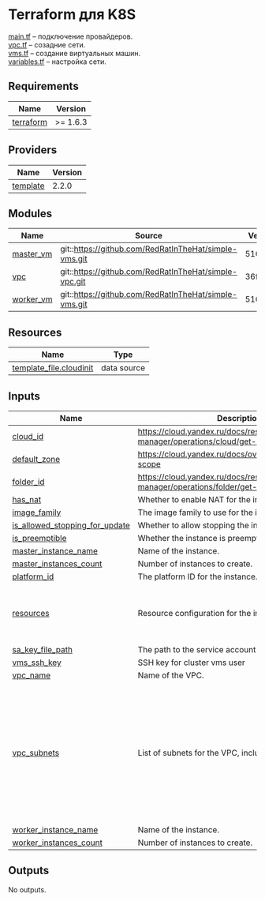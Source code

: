 # Terraform для K8S

[main.tf](main.tf) – подключение провайдеров.<br/>
[vpc.tf](vpc.tf) – созадние сети.<br/>
[vms.tf](vms.tf) – создание виртуальных машин.<br/>
[variables.tf](variables.tf) – настройка сети.<br/>

## Requirements

| Name | Version |
|------|---------|
| <a name="requirement_terraform"></a> [terraform](#requirement\_terraform) | >= 1.6.3 |

## Providers

| Name | Version |
|------|---------|
| <a name="provider_template"></a> [template](#provider\_template) | 2.2.0 |

## Modules

| Name | Source | Version |
|------|--------|---------|
| <a name="module_master_vm"></a> [master\_vm](#module\_master\_vm) | git::https://github.com/RedRatInTheHat/simple-vms.git | 510d533 |
| <a name="module_vpc"></a> [vpc](#module\_vpc) | git::https://github.com/RedRatInTheHat/simple-vpc.git | 36f6f3c |
| <a name="module_worker_vm"></a> [worker\_vm](#module\_worker\_vm) | git::https://github.com/RedRatInTheHat/simple-vms.git | 510d533 |

## Resources

| Name | Type |
|------|------|
| [template_file.cloudinit](https://registry.terraform.io/providers/hashicorp/template/latest/docs/data-sources/file) | data source |

## Inputs

| Name | Description | Type | Default | Required |
|------|-------------|------|---------|:--------:|
| <a name="input_cloud_id"></a> [cloud\_id](#input\_cloud\_id) | https://cloud.yandex.ru/docs/resource-manager/operations/cloud/get-id | `string` | n/a | yes |
| <a name="input_default_zone"></a> [default\_zone](#input\_default\_zone) | https://cloud.yandex.ru/docs/overview/concepts/geo-scope | `string` | `"ru-central1-a"` | no |
| <a name="input_folder_id"></a> [folder\_id](#input\_folder\_id) | https://cloud.yandex.ru/docs/resource-manager/operations/folder/get-id | `string` | n/a | yes |
| <a name="input_has_nat"></a> [has\_nat](#input\_has\_nat) | Whether to enable NAT for the instance. | `bool` | `true` | no |
| <a name="input_image_family"></a> [image\_family](#input\_image\_family) | The image family to use for the instance. | `string` | `"ubuntu-2004-lts"` | no |
| <a name="input_is_allowed_stopping_for_update"></a> [is\_allowed\_stopping\_for\_update](#input\_is\_allowed\_stopping\_for\_update) | Whether to allow stopping the instance for updates. | `bool` | `true` | no |
| <a name="input_is_preemptible"></a> [is\_preemptible](#input\_is\_preemptible) | Whether the instance is preemptible. | `bool` | `true` | no |
| <a name="input_master_instance_name"></a> [master\_instance\_name](#input\_master\_instance\_name) | Name of the instance. | `string` | `"master"` | no |
| <a name="input_master_instances_count"></a> [master\_instances\_count](#input\_master\_instances\_count) | Number of instances to create. | `number` | `3` | no |
| <a name="input_platform_id"></a> [platform\_id](#input\_platform\_id) | The platform ID for the instance. | `string` | `"standard-v3"` | no |
| <a name="input_resources"></a> [resources](#input\_resources) | Resource configuration for the instance. | <pre>object({<br>    cores         = number<br>    memory        = number<br>    core_fraction = number<br>  })</pre> | <pre>{<br>  "core_fraction": 20,<br>  "cores": 2,<br>  "memory": 2<br>}</pre> | no |
| <a name="input_sa_key_file_path"></a> [sa\_key\_file\_path](#input\_sa\_key\_file\_path) | The path to the service account key file | `string` | `"~/key.json"` | no |
| <a name="input_vms_ssh_key"></a> [vms\_ssh\_key](#input\_vms\_ssh\_key) | SSH key for cluster vms user | `string` | n/a | yes |
| <a name="input_vpc_name"></a> [vpc\_name](#input\_vpc\_name) | Name of the VPC. | `string` | `"vpc"` | no |
| <a name="input_vpc_subnets"></a> [vpc\_subnets](#input\_vpc\_subnets) | List of subnets for the VPC, including zone and CIDR. | <pre>list(object({<br>    vpc_zone = string<br>    vpc_cidr = string<br>  }))</pre> | <pre>[<br>  {<br>    "vpc_cidr": "192.168.10.0/24",<br>    "vpc_zone": "ru-central1-a"<br>  },<br>  {<br>    "vpc_cidr": "192.168.11.0/24",<br>    "vpc_zone": "ru-central1-b"<br>  },<br>  {<br>    "vpc_cidr": "192.168.12.0/24",<br>    "vpc_zone": "ru-central1-d"<br>  }<br>]</pre> | no |
| <a name="input_worker_instance_name"></a> [worker\_instance\_name](#input\_worker\_instance\_name) | Name of the instance. | `string` | `"worker"` | no |
| <a name="input_worker_instances_count"></a> [worker\_instances\_count](#input\_worker\_instances\_count) | Number of instances to create. | `number` | `3` | no |

## Outputs

No outputs.